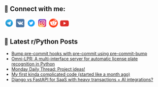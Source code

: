 ## 🔎 Connect with me:
[<img src="https://github.com/bullbesh/bullbesh/blob/main/images/Telegram.png" width="32" height="32" />](https://t.me/bullbesh)
[<img src="https://github.com/bullbesh/bullbesh/blob/main/images/VK.png" width="32" height="32" />](https://vk.com/bullbesh)
[<img src="https://github.com/bullbesh/bullbesh/blob/main/images/Twitter.png" width="32" height="32" />](https://twitter.com/bullbesh1)
[<img src="https://github.com/bullbesh/bullbesh/blob/main/images/Instagram.png" width="32" height="32" />](https://www.instagram.com/bullbesh)
[<img src="https://github.com/bullbesh/bullbesh/blob/main/images/Reddit.png" width="32" height="32" />](https://www.reddit.com/user/bullbesh)
[<img src="https://github.com/bullbesh/bullbesh/blob/main/images/YouTube.png" width="32" height="32" />](https://www.youtube.com/channel/UCtfjRs6uzgq5mfm8S06WTcg)

## 📕 Latest r/Python Posts
<!-- BLOG-POST-LIST:START -->
- [Bump pre-commit hooks with pre-commit using pre-commit-bump](https://www.reddit.com/r/Python/comments/1n5ixei/bump_precommit_hooks_with_precommit_using/)
- [Omni-LPR: A multi-interface server for automatic license plate recognition in Python](https://www.reddit.com/r/Python/comments/1n5idvx/omnilpr_a_multiinterface_server_for_automatic/)
- [Monday Daily Thread: Project ideas!](https://www.reddit.com/r/Python/comments/1n59zyk/monday_daily_thread_project_ideas/)
- [My first kinda complicated code &lpar;started like a month ago&rpar;](https://www.reddit.com/r/Python/comments/1n562vq/my_first_kinda_complicated_code_started_like_a/)
- [Django vs FastAPI for SaaS with heavy transactions + AI integrations?](https://www.reddit.com/r/Python/comments/1n54kbx/django_vs_fastapi_for_saas_with_heavy/)
<!-- BLOG-POST-LIST:END -->
